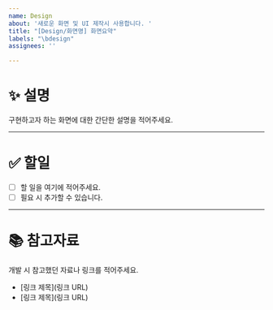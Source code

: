 ```yaml
---
name: Design
about: '새로운 화면 및 UI 제작시 사용합니다. '
title: "[Design/화면명] 화면요약"
labels: "\bdesign"
assignees: ''

---
```


# ✨ 설명  
구현하고자 하는 화면에 대한 간단한 설명을 적어주세요.  

---

# ✅ 할일  
- [ ] 할 일을 여기에 적어주세요.  
- [ ] 필요 시 추가할 수 있습니다.  

---

# 📚 참고자료  
개발 시 참고했던 자료나 링크를 적어주세요.  
- [링크 제목](링크 URL)
- [링크 제목](링크 URL)
